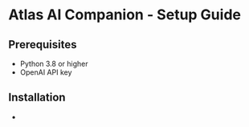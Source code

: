 # Atlas AI Companion - Setup Guide

## Prerequisites
- Python 3.8 or higher
- OpenAI API key

## Installation
- 